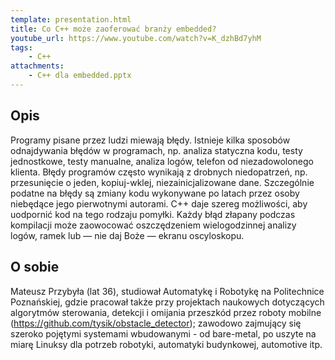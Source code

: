 ```yaml
---
template: presentation.html
title: Co C++ może zaoferować branży embedded?
youtube_url: https://www.youtube.com/watch?v=K_dzhBd7yhM
tags:
    - C++
attachments:
    - C++ dla embedded.pptx
---
```


## Opis

Programy pisane przez ludzi miewają błędy. Istnieje kilka sposobów odnajdywania błędów w programach, np. analiza statyczna kodu, testy jednostkowe, testy manualne, analiza logów, telefon od niezadowolonego klienta. Błędy programów często wynikają z drobnych niedopatrzeń, np. przesunięcie o jeden, kopiuj-wklej, niezainicjalizowane dane. Szczególnie podatne na błędy są zmiany kodu wykonywane po latach przez osoby niebędące jego pierwotnymi autorami. C++ daje szereg możliwości, aby uodpornić kod na tego rodzaju pomyłki. Każdy błąd złapany podczas kompilacji może zaowocować oszczędzeniem wielogodzinnej analizy logów, ramek lub — nie daj Boże — ekranu oscyloskopu.

## O sobie

Mateusz Przybyła (lat 36), studiował Automatykę i Robotykę na Politechnice Poznańskiej, gdzie pracował także przy projektach naukowych dotyczących algorytmów sterowania, detekcji i omijania przeszkód przez roboty mobilne (https://github.com/tysik/obstacle_detector); zawodowo zajmujący się szeroko pojętymi systemami wbudowanymi - od bare-metal, po uszyte na miarę Linuksy dla potrzeb robotyki, automatyki budynkowej, automotive itp.
